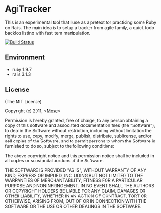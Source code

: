 AgiTracker 
======================

This is an experimental tool that I use as a pretext for practicing some Ruby on Rails.
The main idea is to setup a tracker from agile family, a quick todo backlog listing with 
fast item manipulation. 

[![Build Status](https://secure.travis-ci.org/mose/agitracker.png)](http://travis-ci.org/mose/agitracker)

Environment
------------------
* ruby 1.9.7
* rails 3.1.3


License
------------------

(The MIT License)

Copyright (c) 2011, <[Mose](mailto:dev@mose.com)>

Permission is hereby granted, free of charge, to any person obtaining
a copy of this software and associated documentation files (the
"Software"), to deal in the Software without restriction, including
without limitation the rights to use, copy, modify, merge, publish,
distribute, sublicense, and/or sell copies of the Software, and to
permit persons to whom the Software is furnished to do so, subject to
the following conditions:

The above copyright notice and this permission notice shall be included
in all copies or substantial portions of the Software.

THE SOFTWARE IS PROVIDED "AS IS", WITHOUT WARRANTY OF ANY KIND, EXPRESS
OR IMPLIED, INCLUDING BUT NOT LIMITED TO THE WARRANTIES OF
MERCHANTABILITY, FITNESS FOR A PARTICULAR PURPOSE AND NONINFRINGEMENT.
IN NO EVENT SHALL THE AUTHORS OR COPYRIGHT HOLDERS BE LIABLE FOR ANY
CLAIM, DAMAGES OR OTHER LIABILITY, WHETHER IN AN ACTION OF CONTRACT,
TORT OR OTHERWISE, ARISING FROM, OUT OF OR IN CONNECTION WITH THE
SOFTWARE OR THE USE OR OTHER DEALINGS IN THE SOFTWARE.
